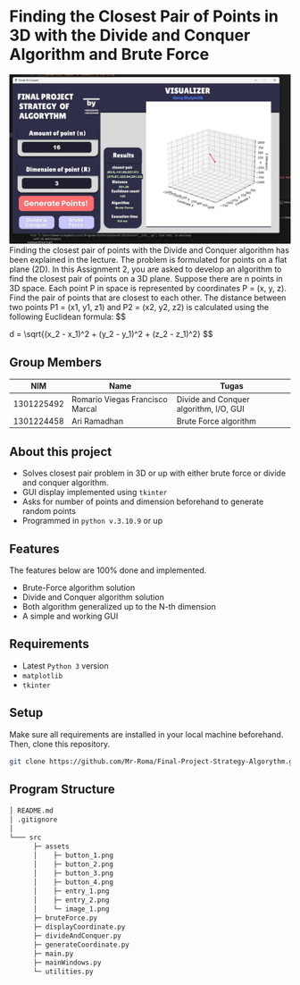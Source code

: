 # Finding the Closest Pair of Points in 3D with the Divide and Conquer Algorithm and Brute Force

![DnC Program](./src/assets/frame0/home.png "DnC Program")
Finding the closest pair of points with the Divide and Conquer algorithm has been explained in the lecture. The problem is formulated for points on a flat plane (2D). In this Assignment 2, you are asked to develop an algorithm to find the closest pair of points on a 3D plane. Suppose there are n points in 3D space. Each point P in space is represented by coordinates P = (x, y, z). Find the pair of points that are closest to each other. The distance between two points P1 = (x1, y1, z1) and P2 = (x2, y2, z2) is calculated using the following Euclidean formula:
$$

d = \sqrt{(x_2 - x_1)^2 + (y_2 - y_1)^2 + (z_2 - z_1)^2}
$$

## Group Members
| NIM        | Name                                | Tugas                                   |
| --------   | ---------------------------         |-----------------------------------------|
| 1301225492 | Romario Viegas Francisco Marcal     | Divide and Conquer algorithm, I/O, GUI  |
| 1301224458 | Ari Ramadhan                        | Brute Force algorithm                  |

## About this project
- Solves closest pair problem in 3D or up with either brute force or divide and conquer algorithm.
- GUI display implemented using `tkinter`
- Asks for number of points and dimension beforehand to generate random points
- Programmed in `python v.3.10.9` or up

## Features

The features below are 100% done and implemented.
- Brute-Force algorithm solution
- Divide and Conquer algorithm solution
- Both algorithm generalized up to the N-th dimension
- A simple and working GUI

## Requirements
- Latest `Python 3` version
- `matplotlib`
- `tkinter`

## Setup
Make sure all requirements are installed in your local machine beforehand. Then, clone this repository.
```bash
git clone https://github.com/Mr-Roma/Final-Project-Strategy-Algorythm.git
```

## Program Structure

```
│ README.md
│ .gitignore
│
└─── src
      ├─ assets
      │    ├─ button_1.png
      │    ├─ button_2.png
      │    ├─ button_3.png
      │    ├─ button_4.png
      │    ├─ entry_1.png
      │    ├─ entry_2.png
      │    └─ image_1.png
      ├─ bruteForce.py
      ├─ displayCoordinate.py
      ├─ divideAndConquer.py
      ├─ generateCoordinate.py
      ├─ main.py
      ├─ mainWindows.py
      └─ utilities.py
```